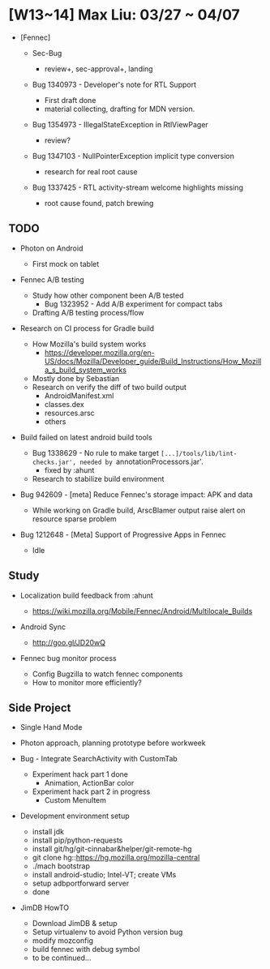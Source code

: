 # [W13~14] Max Liu: 03/27 ~ 04/07


* [Fennec]
  - Sec-Bug
    - review+, sec-approval+, landing


  - Bug 1340973 - Developer's note for RTL  Support
    - First draft done
    - material collecting, drafting for MDN version.


  - Bug 1354973 - IllegalStateException in RtlViewPager
    - review?


  - Bug 1347103 - NullPointerException implicit type conversion
    - research for real root cause


  - Bug 1337425 - RTL activity-stream welcome highlights missing
    - root cause found, patch brewing


## TODO
  - Photon on Android
    - First mock on tablet


  - Fennec A/B testing
    - Study how other component been A/B tested
      - Bug 1323952 - Add A/B experiment for compact tabs
    - Drafting A/B testing process/flow


  - Research on CI process for Gradle build
    - How Mozilla's build system works
      - https://developer.mozilla.org/en-US/docs/Mozilla/Developer_guide/Build_Instructions/How_Mozilla_s_build_system_works
    - Mostly done by Sebastian
    - Research on verify the diff of two build output
      - AndroidManifest.xml
      - classes.dex
      - resources.arsc
      - others
  - Build failed on latest android build tools
    - Bug 1338629 - No rule to make target `[...]/tools/lib/lint-checks.jar', needed by `annotationProcessors.jar'.
      - fixed by :ahunt
    - Research to stabilize build environment


  * Bug 942609 - [meta] Reduce Fennec's storage impact: APK and data
    - While working on Gradle build, ArscBlamer output raise alert on resource sparse problem


  * Bug 1212648 - [Meta] Support of Progressive Apps in Fennec
    - Idle


## Study
  - Localization build feedback from :ahunt
    - https://wiki.mozilla.org/Mobile/Fennec/Android/Multilocale_Builds


  - Android Sync
    -  http://goo.gl/JD20wQ


  - Fennec bug monitor process
    - Config Bugzilla to watch fennec components
    - How to monitor more efficiently?


## Side Project
  - Single Hand Mode
   - Photon approach, planning prototype before workweek


   - Bug - Integrate SearchActivity with CustomTab
     - Experiment hack part 1 done
       - Animation, ActionBar color
     - Experiment hack part 2 in progress
       - Custom MenuItem


  * Development environment setup
    - install jdk
    - install pip/python-requests
    - install git/hg/git-cinnabar&helper/git-remote-hg
    - git clone hg::https://hg.mozilla.org/mozilla-central
    - ./mach bootstrap
    - install android-studio; Intel-VT; create VMs
    - setup adbportforward server
    - done


  * JimDB HowTO
    - Download JimDB & setup
    - Setup virtualenv to avoid Python version bug
    - modify mozconfig
    - build fennec with debug symbol
    - to be continued...
